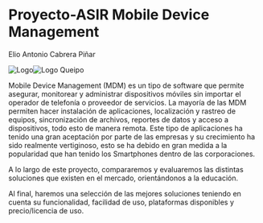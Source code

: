 # Proyecto-ASIR Mobile Device Management

Elio Antonio Cabrera Piñar

 
![Logo](http://www.cygnet-infotech.com/media/578617/Mobile-Device-Management.png)![Logo Queipo](http://4.bp.blogspot.com/_SBpyrqpZ0gY/S5Px8t_0aUI/AAAAAAAAAKM/u8HEyDdjSdk/s320/ESCUDO+MEJOR+copia.gif)


Mobile Device Management (MDM) es un tipo de software que permite asegurar, monitorear y administrar dispositivos móviles sin importar el operador de telefonía o proveedor de servicios. La mayoría de las MDM permiten hacer instalación de aplicaciones, localización y rastreo de equipos, sincronización de archivos, reportes de datos y acceso a dispositivos, todo esto de manera remota. Este tipo de aplicaciones ha tenido una gran aceptación por parte de las empresas y su crecimiento ha sido realmente vertiginoso, esto se ha debido en gran medida a la popularidad que han tenido los Smartphones dentro de las corporaciones.

A lo largo de este proyecto, compararemos y evaluaremos las distintas soluciones que existen en el mercado, orientándonos a la educación.

Al final, haremos una selección de las mejores soluciones teniendo en cuenta su funcionalidad, facilidad de uso, plataformas disponibles y precio/licencia de uso.
